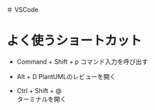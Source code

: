 ＃ VSCode

# よく使うショートカット
* Command + Shift + p
コマンド入力を呼び出す  

* Alt + D
PlantUMLのレビューを開く  

* Ctrl + Shift + @  
ターミナルを開く  